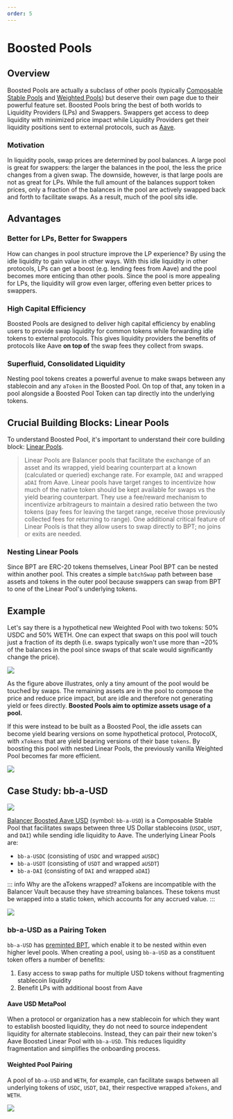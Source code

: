 ```yaml
---
order: 5
---
```


# Boosted Pools

## Overview

Boosted Pools are actually a subclass of other pools (typically [Composable Stable Pools](./composable-stable.md) and [Weighted Pools](./weighted.md)) but deserve their own page due to their powerful feature set. Boosted Pools bring the best of both worlds to Liquidity Providers (LPs) and Swappers. Swappers get access to deep liquidity with minimized price impact while Liquidity Providers get their liquidity positions sent to external protocols, such as [Aave](https://aave.com/).

### Motivation
In liquidity pools, swap prices are determined by pool balances. A large pool is great for swappers: the larger the balances in the pool, the less the price changes from a given swap. The downside, however, is that large pools are not as great for LPs.
While the full amount of the balances support token prices, only a fraction of the balances in the pool are actively swapped back and forth to facilitate swaps. As a result, much of the pool sits idle.

## Advantages

### Better for LPs, Better for Swappers
How can changes in pool structure improve the LP experience? By using the idle liquidity to gain value in other ways. With this idle liquidity in other protocols, LPs can get a boost (e.g. lending fees from Aave) and the pool becomes more enticing than other pools. Since the pool is more appealing for LPs, the liquidity will grow even larger, offering even better prices to swappers.

### High Capital Efficiency
Boosted Pools are designed to deliver high capital efficiency by enabling users to provide swap liquidity for common tokens while forwarding idle tokens to external protocols. This gives liquidity providers the benefits of protocols like Aave **on top of** the swap fees they collect from swaps.

### Superfluid, Consolidated Liquidity

Nesting pool tokens creates a powerful avenue to make swaps between any stablecoin and any `aToken` in the Boosted Pool. On top of that, any token in a pool alongside a Boosted Pool Token can tap directly into the underlying tokens.

## Crucial Building Blocks: Linear Pools

To understand Boosted Pool, it's important to understand their core building block: [Linear Pools](./linear.md).

> Linear Pools are Balancer pools that facilitate the exchange of an asset and its wrapped, yield bearing counterpart at a known (calculated or queried) exchange rate. For example, `DAI` and wrapped `aDAI` from Aave. Linear pools have target ranges to incentivize how much of the native token should be kept available for swaps vs the yield bearing counterpart. They use a fee/reward mechanism to incentivize arbitrageurs to maintain a desired ratio between the two tokens (pay fees for leaving the target range, receive those previously collected fees for returning to range). One additional critical feature of Linear Pools is that they allow users to swap directly to BPT; no joins or exits are needed.

### Nesting Linear Pools
Since BPT are ERC-20 tokens themselves, Linear Pool BPT can be nested within another pool. This creates a simple `batchSwap` path between base assets and tokens in the outer pool because swappers can swap from BPT to one of the Linear Pool's underlying tokens.

## Example

Let's say there is a hypothetical new Weighted Pool with two tokens: 50% USDC and 50% WETH. One can expect that swaps on this pool will touch just a fraction of its depth (i.e. swaps typically won't use more than ~20% of the balances in the pool since swaps of that scale would significantly change the price).

![](/images/idle-tokens.png)

As the figure above illustrates, only a tiny amount of the pool would be touched by swaps. The remaining assets are in the pool to compose the price and reduce price impact, but are idle and therefore not generating yield or fees directly. **Boosted Pools aim to optimize assets usage of a pool.**

If this were instead to be built as a Boosted Pool, the idle assets can become yield bearing versions on some hypothetical protocol, ProtocolX, with `xTokens` that are yield bearing versions of their base `tokens`. By boosting this pool with nested Linear Pools, the previously vanilla Weighted Pool becomes far more efficient.

![](/images/linear-pool-nested.png)

## Case Study: bb-a-USD
![](/images/bb-a-USD.png)

[Balancer Boosted Aave USD](https://app.balancer.fi/#/ethereum/pool/0xa13a9247ea42d743238089903570127dda72fe4400000000000000000000035d) (symbol: `bb-a-USD`) is a Composable Stable Pool that facilitates swaps between three US Dollar stablecoins (`USDC`, `USDT`, and `DAI`) while sending idle liquidity to Aave. The underlying Linear Pools are:
* `bb-a-USDC` (consisting of `USDC` and wrapped `aUSDC`)
* `bb-a-USDT` (consisting of `USDT` and wrapped `aUSDT`)
* `bb-a-DAI` (consisting of `DAI` and wrapped `aDAI`)

::: info Why are the aTokens wrapped?
aTokens are incompatible with the Balancer Vault because they have streaming balances. These tokens must be wrapped into a static token, which accounts for any accrued value.
:::

![](/images/aave-linear-pools-USD.png)

### bb-a-USD as a Pairing Token
`bb-a-USD` has [preminted BPT](../advanced/preminted-bpt.md), which enable it to be nested within even higher level pools. When creating a pool, using `bb-a-USD` as a constituent token offers a number of benefits:
1. Easy access to swap paths for multiple USD tokens without fragmenting stablecoin liquidity
2. Benefit LPs with additional boost from Aave

#### Aave USD MetaPool
When a protocol or organization has a new stablecoin for which they want to establish boosted liquidity, they do not need to source independent liquidity for alternate stablecoins. Instead, they can pair their new token's Aave Boosted Linear Pool with `bb-a-USD`. This reduces liquidity fragmentation and simplifies the onboarding process.

#### Weighted Pool Pairing
A pool of `bb-a-USD` and `WETH`, for example, can facilitate swaps between all underlying tokens of `USDC`, `USDT`, `DAI`, their respective wrapped `aTokens`, and `WETH`.

![](/images/bb-a-USD-pairing.png)

